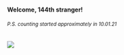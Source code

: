 #### Welcome, 144th stranger!

###### <sup>P.S. counting started approximately in 10.01.21</sup>

<img src="https://kraftwerk28.pp.ua/vcnt.png"></img>
